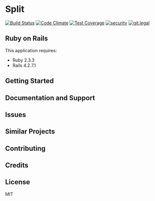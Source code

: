 Split
================

[![Build Status](https://travis-ci.org/vfonic/split2.svg?branch=master)](https://travis-ci.org/vfonic/split2)
[![Code Climate](https://codeclimate.com/github/vfonic/split2/badges/gpa.svg)](https://codeclimate.com/github/vfonic/split2)
[![Test Coverage](https://codeclimate.com/github/vfonic/split2/badges/coverage.svg)](https://codeclimate.com/github/vfonic/split2/coverage)
[![security](https://hakiri.io/github/vfonic/split2/master.svg)](https://hakiri.io/github/vfonic/split2/master)
[![git.legal](https://git.legal/projects/3421/badge.svg?key=d858c2d06adb2214a676 "Number of libraries approved")](https://git.legal/projects/3421)

Ruby on Rails
-------------

This application requires:

- Ruby 2.3.3
- Rails 4.2.7.1

Getting Started
---------------

Documentation and Support
-------------------------

Issues
-------------

Similar Projects
----------------

Contributing
------------

Credits
-------

License
-------

MIT
